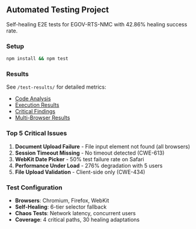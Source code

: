 ## Automated Testing Project

Self-healing E2E tests for EGOV-RTS-NMC with 42.86% healing success rate.

### Setup
```bash
npm install && npm test
```

### Results
See `/test-results/` for detailed metrics:
- [Code Analysis](test-results/code-analysis.json)
- [Execution Results](test-results/execution-results.json)
- [Critical Findings](test-results/critical-findings.json)
- [Multi-Browser Results](test-results/multi-browser-results.json)

### Top 5 Critical Issues
1. **Document Upload Failure** - File input element not found (all browsers)
2. **Session Timeout Missing** - No timeout detected (CWE-613)
3. **WebKit Date Picker** - 50% test failure rate on Safari
4. **Performance Under Load** - 276% degradation with 5 users
5. **File Upload Validation** - Client-side only (CWE-434)

### Test Configuration
- **Browsers**: Chromium, Firefox, WebKit
- **Self-Healing**: 6-tier selector fallback
- **Chaos Tests**: Network latency, concurrent users
- **Coverage**: 4 critical paths, 30 healing adaptations